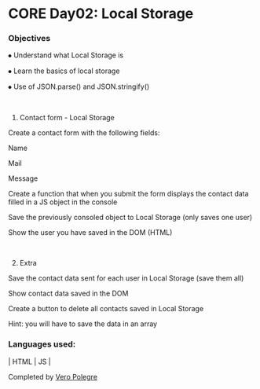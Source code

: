 # CORE Day02: Local Storage

### Objectives 

⦁ Understand what Local Storage is

⦁ Learn the basics of local storage

⦁ Use of JSON.parse() and JSON.stringify()

</br>

1. Contact form - Local Storage

Create a contact form with the following fields:

Name

Mail

Message

Create a function that when you submit the form displays the contact data filled in a JS object in the console

Save the previously consoled object to Local Storage (only saves one user)

Show the user you have saved in the DOM (HTML)

</br>

2. Extra
   
Save the contact data sent for each user in Local Storage (save them all)

Show contact data saved in the DOM

Create a button to delete all contacts saved in Local Storage

Hint: you will have to save the data in an array

### Languages used:

| HTML | JS |

Completed by [Vero Polegre](https://github.com/VeroPolegre)
